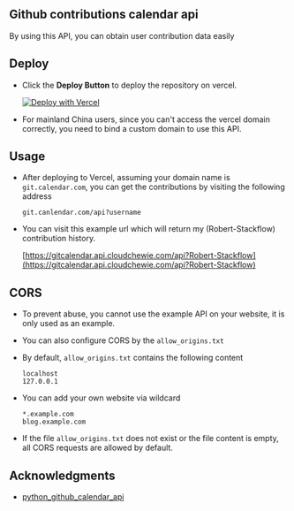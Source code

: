 ## Github contributions calendar api

By using this API, you can obtain user contribution data easily

## Deploy

- Click the **Deploy Button** to deploy the repository on vercel.

  [![Deploy with Vercel](https://vercel.com/button)](https://vercel.com/new/clone?repository-url=https%3A%2F%2Fgithub.com%2FRobert-Stackflow%2FGitHubCalendar-API)

- For mainland China users, since you can't access the vercel domain correctly, you need to bind a custom domain to use this API.

## Usage

- After deploying to Vercel, assuming your domain name is `git.calendar.com`, you can get the contributions by visiting the following address

  ```
  git.canlendar.com/api?username
  ```

- You can visit this example url which will return my (Robert-Stackflow) contribution history.

  [https://gitcalendar.api.cloudchewie.com/api?Robert-Stackflow](https://gitcalendar.api.cloudchewie.com/api?Robert-Stackflow)

## CORS

- To prevent abuse, you cannot use the example API on your website, it is only used as an example.

- You can also configure CORS by the `allow_origins.txt`

- By default, `allow_origins.txt` contains the following content

  ```
  localhost
  127.0.0.1
  ```

- You can add your own website via wildcard

  ```
  *.example.com
  blog.example.com
  ```

- If the file `allow_origins.txt` does not exist or the file content is empty, all CORS requests are allowed by default.

## Acknowledgments

- [python_github_calendar_api](https://github.com/Zfour/python_github_calendar_api)
